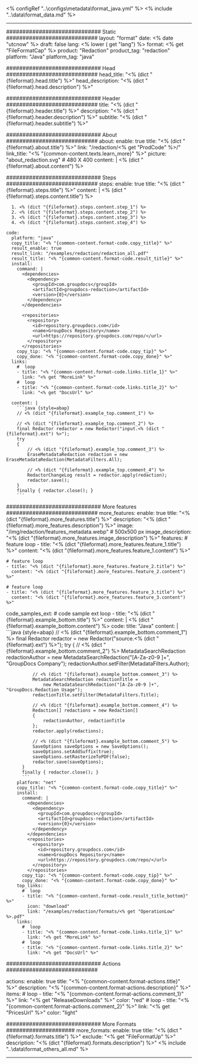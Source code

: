 <% configRef "..\\configs\\metadata\\format_java.yml" %>
<% include "..\\data\\format_data.md" %>

---
############################# Static ############################
layout: "format"
date:  <% date "utcnow" %>
draft: false
lang: <% lower ( get "lang") %>
format: <% get "FileFormatCap" %>
product: "Redaction"
product_tag: "redaction"
platform: "Java"
platform_tag: "java"

############################# Head ############################
head_title: "<% (dict "{fileformat}.head.title") %>"
head_description: "<% (dict "{fileformat}.head.description") %>"

############################# Header ############################
title: "<% (dict "{fileformat}.header.title") %>" 
description: "<% (dict "{fileformat}.header.description") %>"
subtitle: "<% (dict "{fileformat}.header.subtitle") %>" 

############################# About ############################
about:
    enable: true
    title: "<% (dict "{fileformat}.about.title") %>"
    link: "/redaction/<% get "ProdCode" %>/"
    link_title: "<% "{common-content.texts.learn_more}" %>"
    picture: "about_redaction.svg" # 480 X 400
    content: |
       <% (dict "{fileformat}.about.content") %>

############################# Steps ############################
steps:
    enable: true
    title: "<% (dict "{fileformat}.steps.title") %>"
    content: |
      <% (dict "{fileformat}.steps.content.title") %>
      
      1. <% (dict "{fileformat}.steps.content.step_1") %>
      2. <% (dict "{fileformat}.steps.content.step_2") %>
      3. <% (dict "{fileformat}.steps.content.step_3") %>
      4. <% (dict "{fileformat}.steps.content.step_4") %>
   
    code:
      platform: "java"
      copy_title: "<% "{common-content.format-code.copy_title}" %>"
      result_enable: true
      result_link: "/examples/redaction/redaction_all.pdf"
      result_title: "<% "{common-content.format-code.result_title}" %>"
      install:
        command: |
          <dependencies>
            <dependency>
              <groupId>com.groupdocs</groupId>
              <artifactId>groupdocs-redaction</artifactId>
              <version>{0}</version>
            </dependency>
          </dependencies>

          <repositories>
            <repository>
              <id>repository.groupdocs.com</id>
              <name>GroupDocs Repository</name>
              <url>https://repository.groupdocs.com/repo/</url>
            </repository>
          </repositories>
        copy_tip: "<% "{common-content.format-code.copy_tip}" %>"
        copy_done: "<% "{common-content.format-code.copy_done}" %>"
      links:
        #  loop
        - title: "<% "{common-content.format-code.links.title_1}" %>"
          link: "<% get "MoreLink" %>"
        #  loop
        - title: "<% "{common-content.format-code.links.title_2}" %>"
          link: "<% get "DocsUrl" %>"
          
      content: |
        ```java {style=abap}
        // <% (dict "{fileformat}.example_top.comment_1") %>

        // <% (dict "{fileformat}.example_top.comment_2") %>
        final Redactor redactor = new Redactor("input.<% (dict "{fileformat}.ext") %>");
        try
        {
            // <% (dict "{fileformat}.example_top.comment_3") %>
            EraseMetadataRedaction redaction = new EraseMetadataRedaction(MetadataFilters.All);

            // <% (dict "{fileformat}.example_top.comment_4") %>
            RedactorChangeLog result = redactor.apply(redaction);
            redactor.save();
        }
        finally { redactor.close(); }
        ```            


############################# More features ############################
more_features:
  enable: true
  title: "<% (dict "{fileformat}.more_features.title") %>"
  description: "<% (dict "{fileformat}.more_features.description") %>"
  image: "/img/redaction/features_metadata.webp" # 500x500 px
  image_description: "<% (dict "{fileformat}.more_features.image_description") %>"
  features:
    # feature loop
    - title: "<% (dict "{fileformat}.more_features.feature_1.title") %>"
      content: "<% (dict "{fileformat}.more_features.feature_1.content") %>"

    # feature loop
    - title: "<% (dict "{fileformat}.more_features.feature_2.title") %>"
      content: "<% (dict "{fileformat}.more_features.feature_2.content") %>"

    # feature loop
    - title: "<% (dict "{fileformat}.more_features.feature_3.title") %>"
      content: "<% (dict "{fileformat}.more_features.feature_3.content") %>"
      
  code_samples_ext:
    # code sample ext loop
    - title: "<% (dict "{fileformat}.example_bottom.title") %>"
      content: |
        <% (dict "{fileformat}.example_bottom.content") %>
      code:
        title: "Java"
        content: |
          ```java {style=abap}
          //  <% (dict "{fileformat}.example_bottom.comment_1") %>
          final Redactor redactor = new Redactor("source.<% (dict "{fileformat}.ext") %>");
          try
          {
              // <% (dict "{fileformat}.example_bottom.comment_2") %>
              MetadataSearchRedaction redactionAuthor = 
                  new MetadataSearchRedaction("[A-Za-z0-9 ]+", "GroupDocs Company");
              redactionAuthor.setFilter(MetadataFilters.Author);

              // <% (dict "{fileformat}.example_bottom.comment_3") %>
              MetadataSearchRedaction redactionTitle = 
                  new MetadataSearchRedaction("[A-Za-z0-9 ]+", "GroupDocs.Redaction Usage");
              redactionTitle.setFilter(MetadataFilters.Title);

              // <% (dict "{fileformat}.example_bottom.comment_4") %>
              Redaction[] redactions = new Redaction[]
              {
                  redactionAuthor, redactionTitle
              };
              redactor.apply(redactions);

              // <% (dict "{fileformat}.example_bottom.comment_5") %>
              SaveOptions saveOptions = new SaveOptions();
              saveOptions.setAddSuffix(true);
              saveOptions.setRasterizeToPDF(false);
              redactor.save(saveOptions);
          }
          finally { redactor.close(); }
          ```
        platform: "net"
        copy_title: "<% "{common-content.format-code.copy_title}" %>"
        install:
          command: |
            <dependencies>
              <dependency>
                <groupId>com.groupdocs</groupId>
                <artifactId>groupdocs-redaction</artifactId>
                <version>{0}</version>
              </dependency>
            </dependencies>
            <repositories>
              <repository>
                <id>repository.groupdocs.com</id>
                <name>GroupDocs Repository</name>
                <url>https://repository.groupdocs.com/repo/</url>
              </repository>
            </repositories>
          copy_tip: "<% "{common-content.format-code.copy_tip}" %>"
          copy_done: "<% "{common-content.format-code.copy_done}" %>"
        top_links:
          #  loop
          - title: "<% "{common-content.format-code.result_title_bottom}" %>"
            icon: "download"
            link: "/examples/redaction/formats/<% get "OperationLow" %>.pdf"
        links:
          #  loop
          - title: "<% "{common-content.format-code.links.title_1}" %>"
            link: "<% get "MoreLink" %>"
          #  loop
          - title: "<% "{common-content.format-code.links.title_2}" %>"
            link: "<% get "DocsUrl" %>"


############################# Actions ############################

actions:
  enable: true
  title: "<% "{common-content.format-actions.title}" %>"
  description: "<% "{common-content.format-actions.description}" %>"
  items:
    #  loop
    - title: "<% "{common-content.format-actions.comment_1}" %>"
      link: "<% get "ReleaseDownloads" %>"
      color: "red"
        #  loop
    - title: "<% "{common-content.format-actions.comment_2}" %>"
      link: "<% get "PricesUrl" %>"
      color: "light"


############################# More Formats #####################
more_formats:
    enable: true
    title: "<% (dict "{fileformat}.formats.title") %>"
    exclude: "<% get "FileFormatUp" %>"
    description: "<% (dict "{fileformat}.formats.description") %>"
<% include "..\\data\\format_others_all.md" %>

---